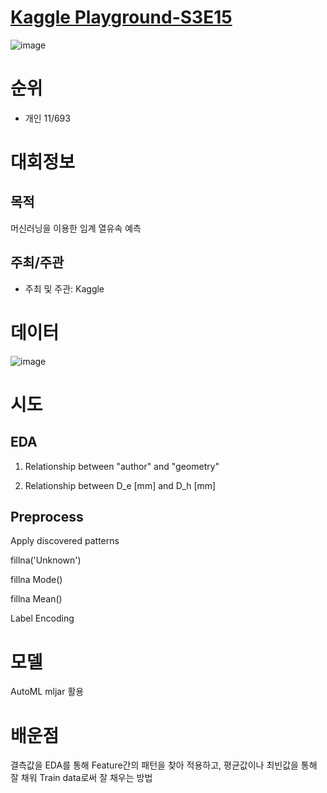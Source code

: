# [Kaggle Playground-S3E15](https://www.kaggle.com/competitions/playground-series-s3e15/overview)

![image](https://github.com/HaloKim/Competitions/assets/44603549/e069ddcd-1f6c-4bcc-8a19-f6d9ecaff082)

# 순위

* 개인 11/693

# 대회정보 

## 목적

머신러닝을 이용한 임계 열유속 예측

## 주최/주관

* 주최 및 주관: Kaggle

# 데이터

![image](https://github.com/HaloKim/Competitions/assets/44603549/fddd51a7-04cc-4d07-ba69-ce8cdf440ed6)

# 시도

## EDA

1) Relationship between "author" and "geometry"

2) Relationship between D_e [mm] and D_h [mm]

## Preprocess
Apply discovered patterns

fillna('Unknown')

fillna Mode()

fillna Mean()

Label Encoding

# 모델

AutoML mljar 활용

# 배운점

결측값을 EDA를 통해 Feature간의 패턴을 찾아 적용하고, 평균값이나 최빈값을 통해 잘 채워 Train data로써 잘 채우는 방법
